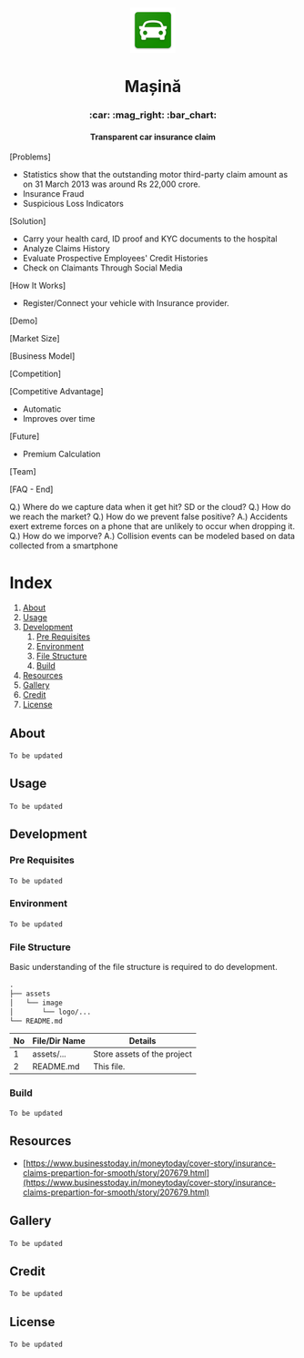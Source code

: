 <p align="center">
    <img src="./assets/image/logo/mipmap-xxhdpi.png" width="80">
</p>

<h1 align="center">Mașină</h1>
<h3 align="center">:car: :mag_right: :bar_chart:</h3>
<h4 align="center">Transparent car insurance claim</h4>

[Problems]
- Statistics show that the outstanding motor third-party claim amount as on 31 March 2013 was around Rs 22,000 crore.
- Insurance Fraud
- Suspicious Loss Indicators

[Solution]
- Carry your health card, ID proof and KYC documents to the hospital
- Analyze Claims History
- Evaluate Prospective Employees' Credit Histories
- Check on Claimants Through Social Media



[How It Works]

- Register/Connect your vehicle with Insurance provider.

[Demo]

[Market Size]

[Business Model]

[Competition]

[Competitive Advantage]

- Automatic
- Improves over time

[Future]

- Premium Calculation

[Team]

[FAQ - End]

Q.) Where do we capture data when it get hit? SD or the cloud?
Q.) How do we reach the market?
Q.) How do we prevent false positive?
A.) Accidents exert extreme forces on a phone that are unlikely to occur when
dropping it.
Q.) How do we imporve?
A.) Collision events can be modeled based on data collected from a smartphone

# Index

1. [About](#about)
2. [Usage](#usage)
3. [Development](#development)
    1. [Pre Requisites](#pre-requisites)
    2. [Environment](#environment)
    2. [File Structure](#file-structure)
    3. [Build](#build)
5. [Resources](#resource)
6. [Gallery](#gallery)
7. [Credit](#credit)
8. [License](#license)

## About

`To be updated`

## Usage

`To be updated`

## Development

### Pre Requisites

`To be updated`

### Environment

`To be updated`

### File Structure

Basic understanding of the file structure is required to do development.

```console
.
├── assets
│   └── image
│       └── logo/...
└── README.md
```

No | File/Dir Name | Details
---|---------------|---------
1  | assets/...    | Store assets of the project
2  | README.md     | This file.


### Build

`To be updated`

## Resources

- [https://www.businesstoday.in/moneytoday/cover-story/insurance-claims-prepartion-for-smooth/story/207679.html](https://www.businesstoday.in/moneytoday/cover-story/insurance-claims-prepartion-for-smooth/story/207679.html)

## Gallery

`To be updated`

## Credit

`To be updated`

## License

`To be updated`
